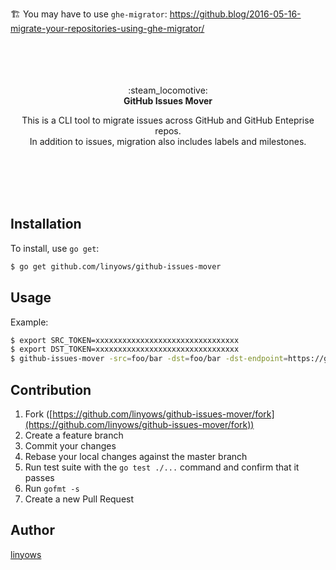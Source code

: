 🏗 You may have to use `ghe-migrator`: https://github.blog/2016-05-16-migrate-your-repositories-using-ghe-migrator/

<p align="center"><br><br><br><br>
:steam_locomotive:<br>
<b>GitHub Issues Mover</b>
</p>

<p align="center">
This is a CLI tool to migrate issues across GitHub and GitHub Enteprise repos.<br>
In addition to issues, migration also includes labels and milestones.
</p><br><br><br><br>

Installation
--

To install, use `go get`:

```sh
$ go get github.com/linyows/github-issues-mover
```

Usage
--

Example:

```sh
$ export SRC_TOKEN=xxxxxxxxxxxxxxxxxxxxxxxxxxxxxxxx
$ export DST_TOKEN=xxxxxxxxxxxxxxxxxxxxxxxxxxxxxxxx
$ github-issues-mover -src=foo/bar -dst=foo/bar -dst-endpoint=https://ghe.yourhost.com
```

Contribution
------------

1. Fork ([https://github.com/linyows/github-issues-mover/fork](https://github.com/linyows/github-issues-mover/fork))
1. Create a feature branch
1. Commit your changes
1. Rebase your local changes against the master branch
1. Run test suite with the `go test ./...` command and confirm that it passes
1. Run `gofmt -s`
1. Create a new Pull Request

Author
------

[linyows](https://github.com/linyows)
